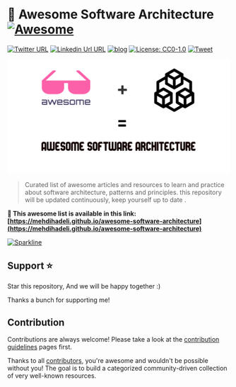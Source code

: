 # 🎨 Awesome Software Architecture [![Awesome](https://awesome.re/badge-flat2.svg)](https://awesome.re)

[![Twitter URL](https://img.shields.io/badge/-@mehdi_hadeli-%231DA1F2?style=flat-square&logo=twitter&logoColor=ffffff)](https://twitter.com/mehdi_hadeli)
[![Linkedin Url URL](https://img.shields.io/badge/-mehdihadeli-blue?style=flat-square&logo=linkedin&logoColor=ffffff)](https://www.linkedin.com/in/mehdihadeli/)
[![blog](https://img.shields.io/badge/blog-dotnetuniversity.com-brightgreen?style=flat-square)](https://dotnetuniversity.com/)
[![License: CC0-1.0](https://img.shields.io/badge/License-CC0%201.0-brightgreen.svg?style=flat-square)](http://creativecommons.org/publicdomain/zero/1.0/)
[![Tweet](https://img.shields.io/twitter/url/http/shields.io.svg?style=social)][tweet]

![](./banner.png)

> Curated list of awesome articles and resources to learn and practice about software architecture, patterns and principles. this repository will be updated continuously, keep yourself up to date .

**🚀 This awesome list is available in this link:**
**[https://mehdihadeli.github.io/awesome-software-architecture](https://mehdihadeli.github.io/awesome-software-architecture)**

[![Sparkline](https://stars.medv.io/mehdihadeli/awesome-software-architecture.svg)](https://stars.medv.io/mehdihadeli/awesome-software-architecture)

## Support ⭐

Star this repository, And we will be happy together :)

Thanks a bunch for supporting me!

[tweet]: https://twitter.com/intent/tweet?url=https://github.com/mehdihadeli/awesome-software-architecture&text=A%20curated%20list%20of%20awesome%20articles%20and%20resources%20to%20learn%20and%20practice%20about%20software%20architecture%2C%20patterns%2C%20and%20principles&hashtags=dotnetcore,dotnet,csharp,microservices,netcore,aspnetcore,ddd,cqrs,softwarearchitecture,designpatterns,modularmonolith

## Contribution

Contributions are always welcome! Please take a look at the [contribution guidelines](https://github.com/mehdihadeli/awesome-software-architecture/blob/main/contributing.md) pages first.

Thanks to all [contributors](https://github.com/mehdihadeli/awesome-software-architecture/graphs/contributors), you're awesome and wouldn't be possible without you! The goal is to build a categorized community-driven collection of very well-known resources.

